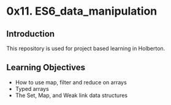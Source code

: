# 0x11. ES6_data_manipulation

## Introduction
This repository is used for project based learning in Holberton.

## Learning Objectives
- How to use map, filter and reduce on arrays
- Typed arrays
- The Set, Map, and Weak link data structures

